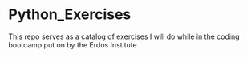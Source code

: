 # Python_Exercises
This repo serves as a catalog of exercises I will do while in the coding bootcamp put on by the Erdos Institute
